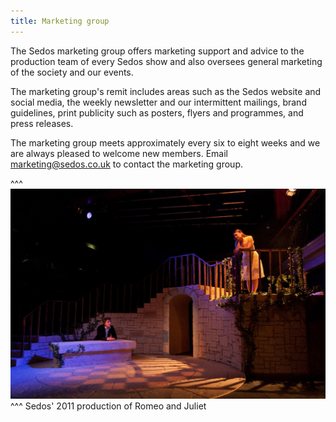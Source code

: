 ```yaml
---
title: Marketing group
---
```

The Sedos marketing group offers marketing support and advice to the production team of every Sedos show and also oversees general marketing of the society and our events.

The marketing group's remit includes areas such as the Sedos website and social media, the weekly newsletter and our intermittent mailings, brand guidelines, print publicity such as posters, flyers and programmes, and press releases.

The marketing group meets approximately every six to eight weeks and we are always pleased to welcome new members. Email [marketing@sedos.co.uk](marketing@sedos.co.uk) to contact the marketing group.

^^^ ![](/assets/5509599096_4137cc836d_b.jpg) 
^^^ Sedos' 2011 production of Romeo and Juliet
